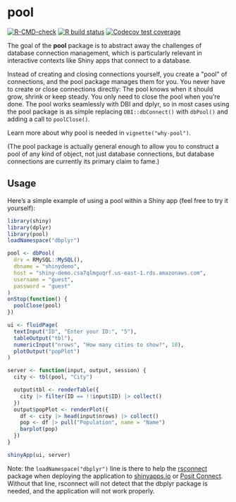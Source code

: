 pool
====

<!-- badges: start -->
[![R-CMD-check](https://github.com/rstudio/pool/actions/workflows/R-CMD-check.yaml/badge.svg)](https://github.com/rstudio/pool/actions/workflows/R-CMD-check.yaml)
[![R build status](https://github.com/rstudio/pool/actions/workflows/R-CMD-check.yaml/badge.svg)](https://github.com/rstudio/pool/actions)
[![Codecov test coverage](https://codecov.io/gh/rstudio/pool/branch/main/graph/badge.svg)](https://app.codecov.io/gh/rstudio/pool?branch=main)
<!-- badges: end -->

The goal of the **pool** package is to abstract away the challenges of database connection management, which is particularly relevant in interactive contexts like Shiny apps that connect to a database. 

Instead of creating and closing connections yourself, you create a "pool" of connections, and the pool package manages them for you. You never have to create or close connections directly: The pool knows when it should grow, shrink or keep steady. You only need to close the pool when you’re done. The pool works seamlessly with DBI and dplyr, so in most cases using the pool package is as simple replacing `DBI::dbConnect()` with `dbPool()` and adding a call to `poolClose()`.

Learn more about why pool is needed in `vignette("why-pool")`.

(The pool package is actually general enough to allow you to construct a pool of any kind of object, not just database connections, but database connections are currently its primary claim to fame.)

## Usage

Here’s a simple example of using a pool within a Shiny app (feel free to try it yourself):

```r
library(shiny)
library(dplyr)
library(pool)
loadNamespace("dbplyr")

pool <- dbPool(
  drv = RMySQL::MySQL(),
  dbname = "shinydemo",
  host = "shiny-demo.csa7qlmguqrf.us-east-1.rds.amazonaws.com",
  username = "guest",
  password = "guest"
)
onStop(function() {
  poolClose(pool)
})

ui <- fluidPage(
  textInput("ID", "Enter your ID:", "5"),
  tableOutput("tbl"),
  numericInput("nrows", "How many cities to show?", 10),
  plotOutput("popPlot")
)

server <- function(input, output, session) {
  city <- tbl(pool, "City")

  output$tbl <- renderTable({
    city |> filter(ID == !!input$ID) |> collect()
  })
  output$popPlot <- renderPlot({
    df <- city |> head(input$nrows) |> collect() 
    pop <- df |> pull("Population", name = "Name")
    barplot(pop)
  })
}

shinyApp(ui, server)
```

Note: the `loadNamespace("dbplyr")` line is there to help the [rsconnect](https://github.com/rstudio/rsconnect) package when deploying the application to [shinyapps.io](https://www.shinyapps.io/) or [Posit Connect](https://posit.co/products/enterprise/connect/). Without that line, rsconnect will not detect that the dbplyr package is needed, and the application will not work properly.
